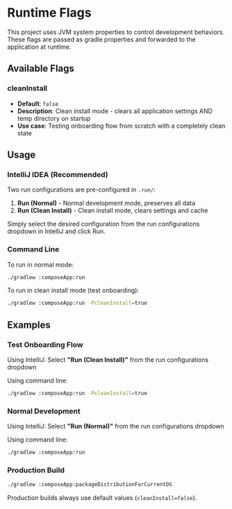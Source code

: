 # Runtime Flags

This project uses JVM system properties to control development behaviors. These flags are passed as gradle properties and forwarded to the application at runtime.

## Available Flags

### cleanInstall
- **Default**: `false`
- **Description**: Clean install mode - clears all application settings AND temp directory on startup
- **Use case**: Testing onboarding flow from scratch with a completely clean state

## Usage

### IntelliJ IDEA (Recommended)

Two run configurations are pre-configured in `.run/`:

1. **Run (Normal)** - Normal development mode, preserves all data
2. **Run (Clean Install)** - Clean install mode, clears settings and cache

Simply select the desired configuration from the run configurations dropdown in IntelliJ and click Run.

### Command Line

To run in normal mode:
```bash
./gradlew :composeApp:run
```

To run in clean install mode (test onboarding):
```bash
./gradlew :composeApp:run -PcleanInstall=true
```

## Examples

### Test Onboarding Flow
Using IntelliJ: Select **"Run (Clean Install)"** from the run configurations dropdown

Using command line:
```bash
./gradlew :composeApp:run -PcleanInstall=true
```

### Normal Development
Using IntelliJ: Select **"Run (Normal)"** from the run configurations dropdown

Using command line:
```bash
./gradlew :composeApp:run
```

### Production Build
```bash
./gradlew :composeApp:packageDistributionForCurrentOS
```
Production builds always use default values (`cleanInstall=false`).
